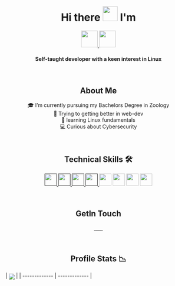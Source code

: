 <h1 align="center"> Hi there <img src="https://media.giphy.com/media/hvRJCLFzcasrR4ia7z/giphy.gif" width="40px"> I'm </h2>

<p align="center">
<a href="#">
    <img height="45px" src="https://img.shields.io/badge/-P%20R%20I%20T%20A%20M-blue?style=for-the-badge" alt="">
<img height="45px"  src="https://img.shields.io/badge/-B%20E%20R%20A-pink?style=for-the-badge" alt="">

</a>

<h4 align="center"> Self-taught developer with a keen interest in Linux</h4>
</p>

<br>

<h2 align="center">About Me</h3>

<p align="center">
🎓 I’m currently pursuing my Bachelors Degree in Zoology <br>
🌱 Trying to getting better in web-dev <br>
🐧 learning Linux fundamentals <br>
💻 Curious about Cybersecurity
</p>

<br>

<h2 align="center"> Technical Skills 🛠 </h2> 
<p align="center">
<a href="">
    <img width="33px" src="https://upload.wikimedia.org/wikipedia/commons/6/6a/JavaScript-logo.png" alt="">
</a>
<a href="">
    <img width="33px" src="https://www.w3.org/html/logo/downloads/HTML5_Badge_512.png" alt="">
</a>
<a href="">
    <img width="33px" src="https://cdn.jsdelivr.net/gh/devicons/devicon@latest/icons/css3/css3-plain.svg"alt="">
</a>
<a href="">
    <img width="33px" src="https://cdn.jsdelivr.net/gh/devicons/devicon/icons/sass/sass-original.svg" />
</a>

<img width="33px"  src="https://cdn.jsdelivr.net/gh/devicons/devicon/icons/git/git-original.svg" />

 <img width="33px"  src="https://cdn.jsdelivr.net/gh/devicons/devicon/icons/linux/linux-original.svg" />

  <img width="33px" src="https://cdn.jsdelivr.net/gh/devicons/devicon/icons/apache/apache-original.svg" />

   <img width="33px"  src="https://cdn.jsdelivr.net/gh/devicons/devicon/icons/bash/bash-original.svg" />
</p>

<br>

<h2 align="center">GetIn Touch</h3>
<p align="center">
<a href="">
    <img src="https://img.shields.io/badge/-Potfolio-%23ff6685?style=for-the-badge&logo=Opsgenie" alt="">
</a>
<a href="">
    <img src="https://img.shields.io/badge/-LINKEDIN-blue?style=for-the-badge&logo=linkedin" alt="">
</a>
<a href="">
    <img src="https://img.shields.io/badge/-GitHub-black?style=for-the-badge&logo=GitHub" alt="">
</a>
<a href="">
    <img src="https://img.shields.io/badge/-GitLab-%23f7ea86?style=for-the-badge&logo=GitLab"alt="">
</a>
<a href="">
    <img src="https://img.shields.io/badge/-Instagram-%23FCAF45%20?style=for-the-badge&logo=instagram" alt="">
</a>
<a href="">
    <img src="https://img.shields.io/badge/-Twitter-skyblue%20?style=for-the-badge&logo=twitter" alt="">
</a>
<a href="">
    <img src="https://img.shields.io/badge/-dev-black?style=for-the-badge&logo=dev.to" alt="">
</a>

</p>

<br>

<h2 align="center">Profile Stats  📉</h2>

| <img align="center" src="https://github-readme-stats.vercel.app/api?username=pritambera2000&count_private=true&show_icons=true&theme=buefy&hide_border=true" alt=""><img align="center" src="https://github-readme-stats.vercel.app/api/top-langs/?username=pritambera2000&layout=compact&theme=buefy&hide_border=true" /> |
| ------------- | ------------- | 
